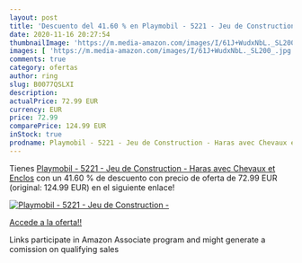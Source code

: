 ```yaml
---
layout: post
title: 'Descuento del 41.60 % en Playmobil - 5221 - Jeu de Construction -'
date: 2020-11-16 20:27:54
thumbnailImage: 'https://m.media-amazon.com/images/I/61J+WudxNbL._SL200_.jpg'
images: [ 'https://m.media-amazon.com/images/I/61J+WudxNbL._SL200_.jpg' ]
comments: true
category: ofertas
author: ring
slug: B0077QSLXI
description:
actualPrice: 72.99 EUR
currency: EUR
price: 72.99
comparePrice: 124.99 EUR
inStock: true
prodname: Playmobil - 5221 - Jeu de Construction - Haras avec Chevaux et Enclos
---
```


Tienes [Playmobil - 5221 - Jeu de Construction - Haras avec Chevaux et Enclos](https://www.amazon.fr/dp/B0077QSLXI/?tag=tolees0d-21) con un 41.60 % de descuento con precio de oferta de 72.99 EUR (original: 124.99 EUR) en el siguiente enlace!

[![Playmobil - 5221 - Jeu de Construction -](https://m.media-amazon.com/images/I/61J+WudxNbL._SL200_.jpg)](https://www.amazon.fr/dp/B0077QSLXI/?tag=tolees0d-21)

[Accede a la oferta!!](https://www.amazon.fr/dp/B0077QSLXI/?tag=tolees0d-21)

Links participate in Amazon Associate program and might generate a comission on qualifying sales


